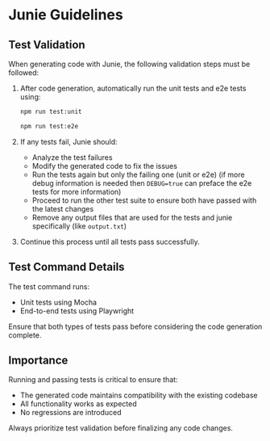 # Junie Guidelines

## Test Validation

When generating code with Junie, the following validation steps must be followed:

1. After code generation, automatically run the unit tests and e2e tests using:
   ```bash
   npm run test:unit
   ```
   ```bash
   npm run test:e2e
   ```
   
2. If any tests fail, Junie should:
   - Analyze the test failures
   - Modify the generated code to fix the issues
   - Run the tests again but only the failing one (unit or e2e) (if more debug information is needed then `DEBUG=true` can preface the e2e tests for more information)
   - Proceed to run the other test suite to ensure both have passed with the latest changes
   - Remove any output files that are used for the tests and junie specifically (like `output.txt`)

3. Continue this process until all tests pass successfully.

## Test Command Details

The test command runs:
- Unit tests using Mocha
- End-to-end tests using Playwright

Ensure that both types of tests pass before considering the code generation complete.

## Importance

Running and passing tests is critical to ensure that:
- The generated code maintains compatibility with the existing codebase
- All functionality works as expected
- No regressions are introduced

Always prioritize test validation before finalizing any code changes.